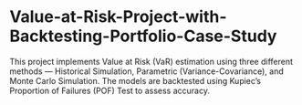 # Value-at-Risk-Project-with-Backtesting-Portfolio-Case-Study
This project implements Value at Risk (VaR) estimation using three different methods — Historical Simulation, Parametric (Variance-Covariance), and Monte Carlo Simulation. The models are backtested using Kupiec’s Proportion of Failures (POF) Test to assess accuracy.  
